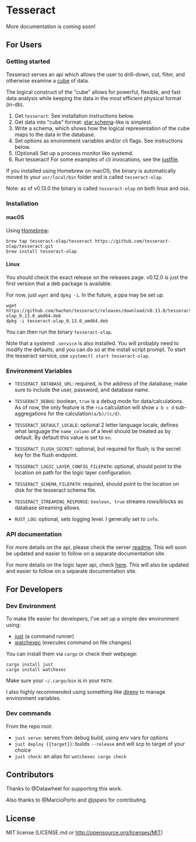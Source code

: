 # Tesseract

More documentation is coming soon!

## For Users

### Getting started

Tesseract serves an api which allows the user to drill-down, cut, filter, and otherwise examine a [cube](https://en.wikipedia.org/wiki/OLAP_cube) of data.

The logical construct of the "cube" allows for powerful, flexible, and fast data analysis while keeping the data in the most efficient physical format (in-db).

1) Get `tesseract`: See installation instructions below.
2) Get data into "cube" format: [star schema](https://en.wikipedia.org/wiki/Star_schema)-like is simplest.
3) Write a schema, which shows how the logical representation of the cube maps to the data in the database.
4) Set options as environment variables and/or cli flags. See instructions below.
5) (Optional) Set up a process monitor like systemd.
6) Run tesseract! For some examples of cli invocations, see the [justfile](https://github.com/hwchen/tesseract/blob/master/justfile). 

If you installed using Homebrew on macOS, the binary is automatically moved to your `usr/local/bin` folder and is called `tesseract-olap`.

Note: as of v0.13.0 the binary is called `tesseract-olap` on both linux and osx.

### Installation

#### macOS

Using [Homebrew](https://brew.sh/):

```
brew tap tesseract-olap/tesseract https://github.com/tesseract-olap/tesseract.git
brew install tesseract-olap
```

#### Linux

You should check the exact release on the releases page. v0.12.0 is just the first version that a deb package is available.

For now, just `wget` and `dpkg -i`. In the future, a ppa may be set up.

```
wget https://github.com/hwchen/tesseract/releases/download/v0.13.0/tesseract-olap_0.13.0_amd64.deb
dpkg -i tesseract-olap_0.13.0_amd64.deb
```

You can then run the binary `tesseract-olap`.

Note that a systemd `.service` is also installed. You will probably need to modify the defaults, and you can do so at the install script prompt. To start the tesseract service, use `systemctl start tesseract-olap`.


### Environment Variables
- `TESSERACT_DATABASE_URL`: required, is the address of the database; make sure to include the user, password, and database name.
- `TESSERACT_DEBUG`: boolean, `true` is a debug mode for data/calculations. As of now, the only feature is the `rca` calculation will show `a b c d` sub-aggregations for the calculation`(a/b)/(c/d)`.
- `TESSERACT_DEFAULT_LOCALE`: optional 2 letter language locale, defines what language the `name_column` of a level should be treated as by default. By default this value is set to `en`.
- `TESSERACT_FLUSH_SECRET`: optional, but required for flush; is the secret key for the flush endpoint.
- `TESSERACT_LOGIC_LAYER_CONFIG_FILEPATH`: optional, should point to the location on path for the logic layer configuration.
- `TESSERACT_SCHEMA_FILEPATH`: required, should point to the location on disk for the tesseract schema file.
- `TESSERACT_STREAMING_RESPONSE`: `boolean, true` streams rows/blocks as database streaming allows.

- `RUST_LOG`: optional, sets logging level. I generally set to `info`.

### API documentation

For more details on the api, please check the server [readme](https://github.com/hwchen/tesseract/blob/master/tesseract-server/README.md). This will soon be updated and easier to follow on a separate documentation site.

For more details on the logic layer api, check [here](https://github.com/hwchen/tesseract/blob/master/tesseract-server/src/logic_layer/README.md). This will also be updated and easier to follow on a separate documentation site.

## For Developers

### Dev Environment

To make life easier for developers, I've set up a simple dev environment using:
- [just](https://github.com/casey/just) (a command runner)
- [watchexec](https://github.com/watchexec/watchexec) (executes command on file changes)

You can install them via `cargo` or check their webpage:
```
cargo install just
cargo install watchexec
```

Make sure your `~/.cargo/bin` is in your `PATH`.

I also highly recommended using something like [direnv](https://github.com/direnv/direnv) to manage environment variables.

### Dev commands
From the repo root:
- `just serve`: serves from debug build, using env vars for options
- `just deploy {{target}}`: builds `--release` and will scp to target of your choice
- `just check`: an alias for `watchexec cargo check`

## Contributors

Thanks to @Datawheel for supporting this work.

Also thanks to @MarcioPorto and @jspeis for contributing.

## License

MIT license (LICENSE.md or http://opensource.org/licenses/MIT)

